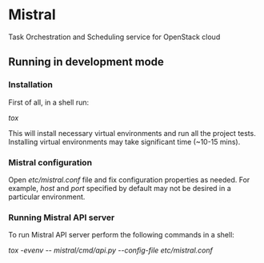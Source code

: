 Mistral
=======

Task Orchestration and Scheduling service for OpenStack cloud


Running in development mode
---------------------------

### Installation
First of all, in a shell run:

*tox*

This will install necessary virtual environments and run all the project tests. Installing virtual environments may take significant time (~10-15 mins).

### Mistral configuration

Open *etc/mistral.conf* file and fix configuration properties as needed. For example, *host* and *port* specified by default may not be desired in a particular environment.

### Running Mistral API server
To run Mistral API server perform the following commands in a shell:

*tox -evenv -- mistral/cmd/api.py --config-file etc/mistral.conf*